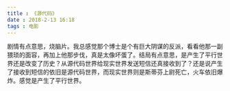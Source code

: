 ```yaml
---
title : 《源代码》
date : 2018-2-13 16:18
tags : 电影
---
```

剧情有点意思，烧脑片。我总感觉那个博士是个有巨大阴谋的反派，看看他那一副猥琐的面容，再加上他那步伐，真是太像坏蛋了。结局有点意思，是产生了平行世界还是改变了历史？从源代码世界给现实世界发送短信还真接收到了？还是说产生了接收到短信的依旧是源代码世界，而现实世界则是斯蒂芬上尉死亡，火车依旧爆炸。感觉是产生了平行世界。
